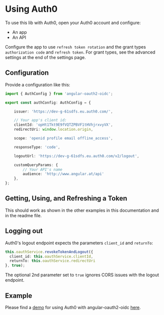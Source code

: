 # Using Auth0

To use this lib with Auth0, open your Auth0 account and configure:

- An app 
- An API

Configure the app to use ``refresh token rotation`` and the grant types ``authorization code`` and ``refresh token``. For grant types, see the advanced settings at the end of the settings page.

## Configuration 

Provide a configuration like this:

```typescript
import { AuthConfig } from 'angular-oauth2-oidc';

export const authConfig: AuthConfig = {

    issuer: 'https://dev-g-61sdfs.eu.auth0.com/',

    // Your app's client id:
    clientId: 'opHt1Tkt9E9fVQTZPBVF1tHVhjrxvyVX',
    redirectUri: window.location.origin,

    scope: 'openid profile email offline_access',

    responseType: 'code',

    logoutUrl: 'https://dev-g-61sdfs.eu.auth0.com/v2/logout',

    customQueryParams: {
        // Your API's name
        audience: 'http://www.angular.at/api'
    },
};
```

## Getting, Using, and Refreshing a Token

This should work as shown in the other examples in this documentation and in the readme file.

## Logging out

Auth0's logout endpoint expects the parameters ``client_id`` and ``returnTo``:

```typescript
this.oauthService.revokeTokenAndLogout({
  client_id: this.oauthService.clientId,
  returnTo: this.oauthService.redirectUri
}, true);
```

The optional 2nd parameter set to ``true`` ignores CORS issues with the logout endpoint.

## Example

Please find a [demo](https://github.com/manfredsteyer/auth0-demo) for using Auth0 with angular-oauth2-oidc [here](https://github.com/manfredsteyer/auth0-demo).
